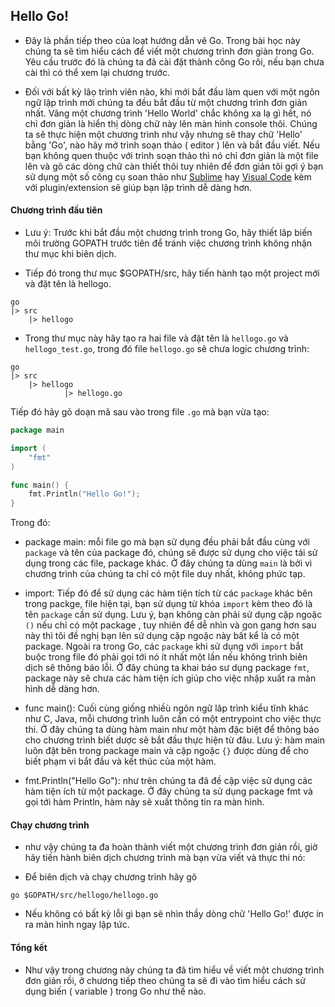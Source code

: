 ## Hello Go!

- Đây là phần tiếp theo của loạt hướng dẫn vê Go. Trong bài học này chúng ta sẽ 
tìm hiểu cách để  viết một chương trình đơn giản trong Go. Yêu cầu trước đó là chúng ta đã cài đặt thành công Go rôi, nếu bạn chưa cài thì có thể  xem lại chương trước.

- Đối với bất kỳ lâọ trình viên nào, khi mới bắt đầu làm quen với một ngôn ngữ lập trình mới chúng ta đều bắt đầu từ một chương trình đơn giản nhất. Vâng một chương trình 'Hello World' chắc không xa lạ gì hết, nó chỉ đơn giản là hiển thị dòng chữ này lên màn hình console thôi. Chúng ta sẽ thực hiện một chương trình như vậy nhưng sẽ thay chữ 'Hello' bằng 'Go', nào hãy mở trình soạn thảo ( editor ) lên và bắt đầu viết. 
Nếu bạn không quen thuộc với trình soạn thảo thì nó chỉ đơn giản là một file lên và gõ các dòng chữ càn thiết thôi tuy nhiên để  đơn giản tôi gợi ý bạn sử  dụng một số  công cụ soan thảo như [Sublime](https://www.sublimetext.com/) hay [Visual Code](https://code.visualstudio.com/) kèm với plugin/extension sẽ giúp bạn lập trình dễ  dàng hơn.

#### Chương trình đầu tiên

- Lưu ý: Trước khi bắt đầu một chương trình trong Go, hãy thiết lâp biến môi trường GOPATH trước tiên để  tránh việc chương trình không nhận thư mục khi biên dịch.

- Tiếp đó trong thư mục $GOPATH/src, hãy tiến hành tạo một project mới và đặt tên là hellogo.

```
go
|> src
    |> hellogo
```

- Trong thư mục này hãy tạo ra hai file và đặt tên là `hellogo.go` và `hellogo_test.go`, trong đó file `hellogo.go` sẽ chưa logic chương trình:


```
go
|> src
    |> hellogo
            |> hellogo.go
```

Tiếp đó hãy gõ doạn mã sau vào trong file `.go` mà bạn vừa tạo:

```go
package main 

import (
    "fmt"
)

func main() {
    fmt.Println("Hello Go!");
}

```

Trong đó: 

- package main: mỗi file go mà bạn sử  dụng đều phải bắt đầu cùng với `package` và tên của package đó, chúng sẽ được sử  dụng cho việc tái sử  dụng trong các file, package khác. Ở đây chúng ta dùng `main` là bởi vì chương trình của chúng ta chỉ có một file duy nhất, không phức tạp.

- import: Tiếp đó để  sử  dụng các hàm tiện tích từ các `package` khác bên trong packge, file hiện tại, bạn sử  dụng từ khóa `import` kèm theo đó là tên `package` cần sử  dụng. Lưu ý, bạn không càn phải sử  dụng cặp ngoặc `()` nếu chỉ có một package , tuy nhiên để  dễ  nhìn và gon gang hơn sau này thì tôi đề  nghị bạn lên sử  dụng cặp ngoặc này bất kể  là có một package. Ngoài ra trong Go, các `package` khi sử  dụng với `import` bắt buộc trong file đó phải gọi tới nó ít nhất một lần nếu không trình biên dịch sẽ thông báo lỗi. Ở đây chúng ta khai báo sư  dụng package `fmt`, package này sẽ chưa các hàm tiện ích giúp cho việc nhập xuất ra màn hình dễ  dàng hơn.

- func main(): Cuối cùng giống nhiềù ngôn ngữ lâp trình kiểu tĩnh khác như C, Java, mỗi chương trình luôn cần có một entrypoint cho việc thực thi. Ở đây chúng ta dùng hàm main như một hàm đặc biệt để  thông báo cho chương trình biết dược sẽ bắt đầu thực hiện từ đâu. Lưu ý: hàm main luôn đặt bên trong package main và cặp ngoặc `{}` được dùng để  cho biết phạm vi bắt đầu và kết thúc của một hàm.

- fmt.Println("Hello Go"): như trên chúng ta đã đề  cập việc sử  dụng các hàm tiện ích từ một package. Ở đây chúng ta sử  dụng package fmt và gọi tới hàm Println, hàm này sẽ xuất thông tin ra màn hình.

#### Chạy chương trình

- như vậy chúng ta đa hoàn thành viết một chương trình đơn giản rồi, giờ hãy tiến hành biên dịch chương trình mà bạn vừa viết và thực thi nó:

- Để  biên dịch và chạy chương trình hãy gõ

```
go $GOPATH/src/hellogo/hellogo.go
```

- Nếu không có bất kỳ lỗi gì bạn sẽ nhìn thầy dòng chữ 'Hello Go!' được in ra màn hình ngay lập tức.

#### Tổng kết

- Như vậy trong chương này chúng ta đã tìm hiểu về  viết một chương trình đơn giản rồi,
ở chương tiếp theo chúng ta sẽ đi vào tìm hiểu cách sử  dụng biến ( variable ) trong Go như thế  nào.